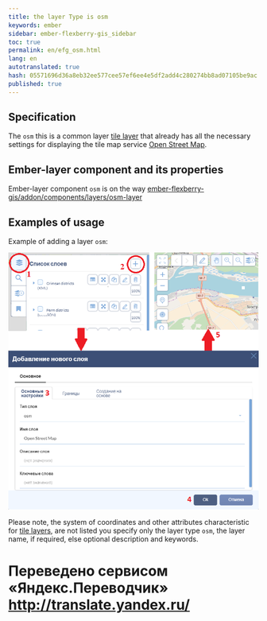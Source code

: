 ```yaml
--- 
title: the layer Type is osm 
keywords: ember 
sidebar: ember-flexberry-gis_sidebar 
toc: true 
permalink: en/efg_osm.html 
lang: en 
autotranslated: true 
hash: 05571696d36a8eb32ee577cee57ef6ee4e5df2add4c280274bb8ad07105be9ac 
published: true 
--- 
```


## Specification 

The `osm` this is a common layer [tile layer](efg_tile.html) that already has all the necessary settings for displaying the tile map service [Open Street Map](https://www.openstreetmap.org). 

## Ember-layer component and its properties 

Ember-layer component `osm` is on the way [ember-flexberry-gis/addon/components/layers/osm-layer](https://github.com/Flexberry/ember-flexberry-gis/blob/develop/addon/components/layers/osm-layer.js) 

## Examples of usage 

Example of adding a layer `osm`: 

![](/images/pages/products/flexberry-gis/addons/ember-flexberry-gis/layers/efg_osm/osm-layer-example.png) 

Please note, the system of coordinates and other attributes characteristic for [tile layers](efg_tile.html), are not listed 
you specify only the layer type `osm`, the layer name, if required, else optional description and keywords. 



 # Переведено сервисом «Яндекс.Переводчик» http://translate.yandex.ru/